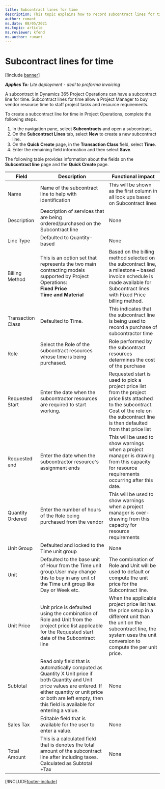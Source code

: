```yaml
---
title: Subcontract lines for time
description: This topic explains how to record subcontract lines for time and record the purchase of time from vendors.
author: rumant
ms.date: 08/05/2021
ms.topic: article
ms.reviewer: kfend 
ms.author: rumant
---
```


# Subcontract lines for time

[!include [banner](../../includes/dataverse-preview.md)]

_**Applies To:** Lite deployment - deal to proforma invoicing_

A subcontract in Dynamics 365 Project Operations can have a subcontract line for time. Subcontract lines for time allow a Project Manager to buy vendor resource time to staff project tasks and resource requirements.

To create a subcontract line for time in Project Operations, complete the following steps.

1. In the navigation pane, select **Subcontracts** and open a subcontract.
2. On the **Subcontract Lines** tab, select **New** to create a new subcontract line.
3. On the **Quick Create** page, in the **Transaction Class** field, select **Time**.
4. Enter the remaining field information and then select **Save**.

  The following table provides information about the fields on the **Subcontract line** page and the **Quick Create** page.

| **Field** | **Description** | **Functional impact** |
| --- | --- | --- |
| Name | Name of the subcontract line to help with identification | This will be shown as the first column in all look ups based on Subcontract lines |
| Description | Description of services that are being ordered/purchased on the Subcontract line |None |
| Line Type | Defaulted to Quantity-based| None |
| Billing Method | This is an option set that represents the two main contracting models supported by Project Operations: </br>  **Fixed Price** </br>  **Time and Material** | Based on the billing method selected on the subcontract line, a milestone – based invoice schedule is made available for Subcontract lines with Fixed Price billing method. |
| Transaction Class | Defaulted to Time. | This indicates that the subcontract line is being used to record a purchase of subcontractor time |
| Role | Select the Role of the subcontract resources whose time is being purchased. | Role performed by the subcontract resources determines the cost of the purchase |
| Requested Start | Enter the date when the subcontractor resources are required to start working. | Requested start is used to pick a project price list from the project price lists attached to the subcontract. Cost of the role on the subcontract line is then defaulted from that price list |
| Requested end | Enter the date when the subcontractor resource's assignment ends | This will be used to show warnings when a project manager is drawing from this capacity for resource requirements occurring after this date. |
| Quantity Ordered | Enter the number of hours of the Role being purchased from the vendor | This will be used to show warnings when a project manager is over-drawing from this capacity for resource requirements |
| Unit Group | Defaulted and locked to the Time unit group | None|
| Unit | Defaulted to the base unit of Hour from the Time  unit group.User may change this to buy in any unit of the Time unit group like Day or Week etc. | The combination of Role and Unit will be used to default or compute the unit price for the Subcontract line. |
| Unit Price | Unit price is defaulted using the combination of Role and Unit from the project price list applicable for the Requested start date of the Subcontract line | When the applicable project price list has the price setup in a different unit than the unit on the subcontract line, the system uses the unit conversion to compute the per unit price. |
| Subtotal | Read only field that is automatically computed as Quantity X Unit price if both Quantity and Unit price values are entered. If either quantity or unit price or both are left empty, then this field is available for entering a value. | None|
| Sales Tax | Editable field that is available for the user to enter a value. |None |
| Total Amount | This is a calculated field that is denotes the total amount of the subcontract line after including taxes. Calculated as Subtotal +Tax |None |

[!INCLUDE[footer-include](../../includes/footer-banner.md)]
